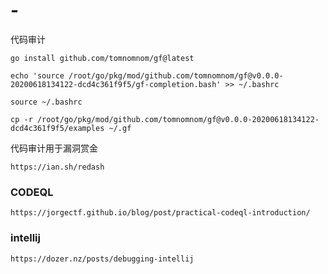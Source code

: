 # -
代码审计

```
go install github.com/tomnomnom/gf@latest

echo 'source /root/go/pkg/mod/github.com/tomnomnom/gf@v0.0.0-20200618134122-dcd4c361f9f5/gf-completion.bash' >> ~/.bashrc

source ~/.bashrc

cp -r /root/go/pkg/mod/github.com/tomnomnom/gf@v0.0.0-20200618134122-dcd4c361f9f5/examples ~/.gf
```

代码审计用于漏洞赏金
```
https://ian.sh/redash
```

### CODEQL
```
https://jorgectf.github.io/blog/post/practical-codeql-introduction/
```


### intellij
```
https://dozer.nz/posts/debugging-intellij
```
